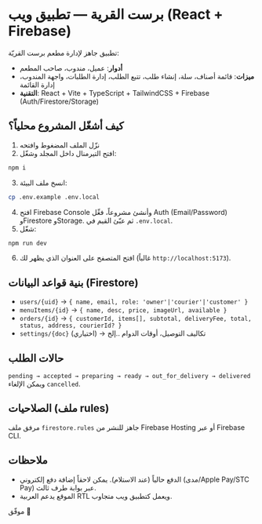 # برست القرية — تطبيق ويب (React + Firebase)

تطبيق جاهز لإدارة مطعم برست القريّة:
- **أدوار**: عميل، مندوب، صاحب المطعم
- **ميزات**: قائمة أصناف، سلة، إنشاء طلب، تتبع الطلب، إدارة الطلبات، واجهة المندوب، إدارة القائمة
- **التقنية**: React + Vite + TypeScript + TailwindCSS + Firebase (Auth/Firestore/Storage)

## كيف أشغّل المشروع محلياً؟
1) نزّل الملف المضغوط وافتحه
2) افتح التيرمنال داخل المجلد وشغّل:
```bash
npm i
```
3) انسخ ملف البيئة:
```bash
cp .env.example .env.local
```
4) افتح Firebase Console وأنشئ مشروعاً، فعِّل Auth (Email/Password) وFirestore وStorage. ثم عبّئ القيم في `.env.local`.
5) شغّل:
```bash
npm run dev
```
6) افتح المتصفح على العنوان الذي يظهر لك (غالباً `http://localhost:5173`).

## بنية قواعد البيانات (Firestore)
- `users/{uid}` → `{ name, email, role: 'owner'|'courier'|'customer' }`
- `menuItems/{id}` → `{ name, desc, price, imageUrl, available }`
- `orders/{id}` → `{ customerId, items[], subtotal, deliveryFee, total, status, address, courierId? }`
- `settings/{doc}` (اختياري) → تكاليف التوصيل، أوقات الدوام ..إلخ

## حالات الطلب
`pending → accepted → preparing → ready → out_for_delivery → delivered`
ويمكن الإلغاء `cancelled`.

## الصلاحيات (ملف rules)
مرفق ملف `firestore.rules` جاهز للنشر من Firebase Hosting أو عبر Firebase CLI.

## ملاحظات
- الدفع حالياً (عند الاستلام). يمكن لاحقاً إضافة دفع إلكتروني (مدى/Apple Pay/STC Pay) عبر بوابة طرف ثالث.
- الموقع يدعم العربية RTL ويعمل كتطبيق ويب متجاوب.

موفّق 🌟
